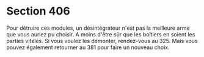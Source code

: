 # Section 406

Pour détruire ces modules, un désintégrateur n'est pas la 
meilleure arme que vous auriez pu choisir. A moins d'être sûr 
que les boîtiers en soient les parties vitales. Si vous voulez les 
démonter, rendez-vous au 325. Mais vous pouvez également 
retourner au 381 pour faire un nouveau choix.